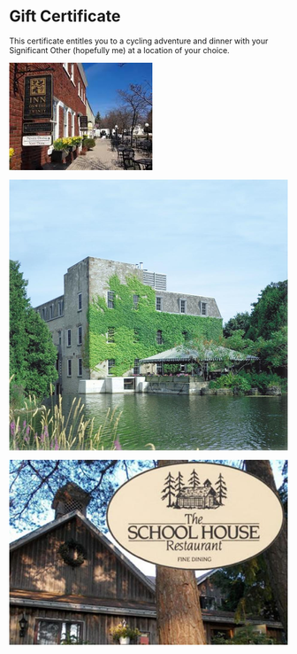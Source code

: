 # Gift Certificate
This certificate entitles you
to a cycling adventure
and dinner with your Significant Other
(hopefully me)
at a location of your choice.

[![Inn on the Twenty][InnOnTheTwentyPhoto]][InnOnTheTwenty]

[![Millcroft Inn][MillcroftPhoto]][Millcroft]

[![The School House][SchoolHouseRestaurantPhoto]][SchoolHouseRestaurant]

[InnOnTheTwentyPhoto]: /InnOnTheTwenty.jpg
[MillcroftPhoto]: /Millcroft.jpg
[SchoolHouseRestaurantPhoto]: /SchoolHouseRestaurant.jpg
[InnOnTheTwenty]: https://innonthetwenty.com/dining/
[Millcroft]: https://www.vintage-hotels.com/millcroft/dining.php
[SchoolHouseRestaurant]: https://www.schoolhouserestaurant.ca/therestaurant.html

